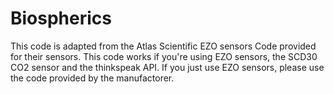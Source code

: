 # Biospherics
This code is adapted from the Atlas Scientific EZO sensors Code provided for their sensors. This code works if you're using EZO sensors, the SCD30 CO2 sensor and the thinkspeak API. If you just use EZO sensors, please use the code provided by the manufactorer.
